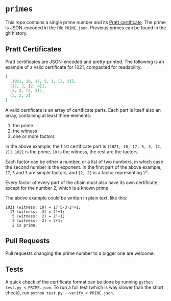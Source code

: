 # `primes`

This repo contains a single prime number and its [Pratt certificate][2]. The
prime is JSON-encoded in the file `PRIME.json`. Previous primes can be found in
the git history.


## Pratt Certificates

Pratt certificates are JSON-encoded and pretty-printed. The following is an
example of a valid certificate for 1021, compacted for readability.

```json
[
  [1021, 10, 17, 5, 3, [2, 2]],
  [17, 3, [2, 4]],
  [5, 2, [2, 2]],
  [3, 2, 2]
]
```

A valid certificate is an array of certificate parts. Each part is itself also
an array, containing at least three elements:

1. the prime
2. the witness
3. one or more factors

In the above example, the first certificate part is `[1021, 10, 17, 5, 3, [2,
2]]`. `1021` is the prime, `10` is the witness, the rest are the factors.

Each factor can be either a number, or a list of two numbers, in which case the
second number is the exponent. In the first part of the above example, `17`,
`5` and `3` are simple factors, and `[2, 2]` is a factor representing 2².

Every factor of every part of the chain must also have its own certificate,
except for the number 2, which is a known prime.

The above example could be written in plain text, like this:

```
1021 (witness: 10) = 17·5·3·2²+1;
  17 (witness:  3) = 2⁴+1;
   5 (witness:  2) = 2²+1;
   3 (witness:  2) = 2+1;
   2 is prime.
```


## Pull Requests

Pull requests changing the prime number to a bigger one are welcome.


## Tests

A quick check of the certificate format can be done by running `python test.py
< PRIME.json`. To run a full test (which is way slower than the short check),
run `python test.py --verify < PRIME.json`.

[1]: //en.wikipedia.org/wiki/Primality_certificate
[2]: //en.wikipedia.org/wiki/Primality_certificate#Pratt_certificates
